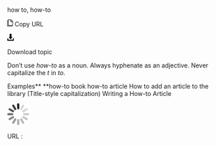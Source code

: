 ﻿# 

how to, how-to

![Copy URL](media/how-how-to/Copy.png)
Copy URL

![Download](media/how-how-to/Download.png)

Download topic

Don’t use *how-to* as a noun. Always hyphenate as an adjective. Never capitalize the *t* in *to*.

Examples**
**how-to book 
how-to article 
How to add an article to the library
(Title-style capitalization) Writing a How-to Article

![In progress](media/how-how-to/activity-large.gif)

URL :
